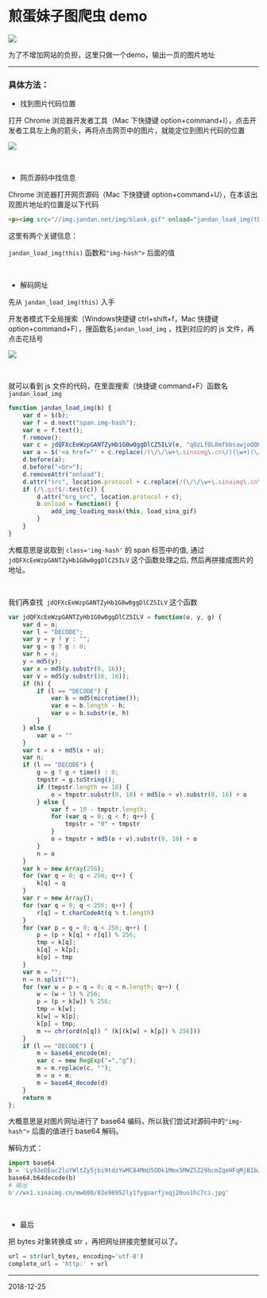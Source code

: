 # 煎蛋妹子图爬虫 demo



![](http://wx1.sinaimg.cn/mw600/82e98952ly1fygoarfjxqj20uo1hc7ci.jpg)

为了不增加网站的负担，这里只做一个demo，输出一页的图片地址
<br>

------

### 具体方法：

- 找到图片代码位置

打开 Chrome 浏览器开发者工具（Mac 下快捷键 option+command+I），点击开发者工具左上角的箭头，再将点击网页中的图片，就能定位到图片代码的位置

![](https://blog-pic-1253208066.file.myqcloud.com/2018-12-24-144607.png)

<br>

- 网页源码中找信息

Chrome 浏览器打开网页源码（Mac 下快捷键 option+command+U），在本该出现图片地址的位置是以下代码

```html
<p><img src="//img.jandan.net/img/blank.gif" onload="jandan_load_img(this)" /><span class="img-hash">Ly93eDEuc2luYWltZy5jbi9tdzYwMC84MmU5ODk1Mmx5MWZ5Z29hcmZqeHFqMjB1bzFoYzdjaS5qcGc=</span></p>
```

这里有两个关键信息：

`jandan_load_img(this)` 函数和`"img-hash">` 后面的值

<br>

- 解码网址

先从 `jandan_load_img(this)` 入手

开发者模式下全局搜索（Windows快捷键 ctrl+shift+f，Mac 快捷键 option+command+F），搜函数名`jandan_load_img` ，找到对应的的 js 文件，再点击花括号

![](https://blog-pic-1253208066.file.myqcloud.com/2018-12-24-151152.png)

<br>

就可以看到 js 文件的代码，在里面搜索（快捷键 command+F）函数名`jandan_load_img`

```javascript
function jandan_load_img(b) {
    var d = $(b);
    var f = d.next("span.img-hash");
    var e = f.text();
    f.remove();
    var c = jdQFXcEeWzpGANTZyHb1G0w0ggDlCZ5ILV(e, "qOzLfOL8mfbbsawjoQQPkWwkakHnOGze");
    var a = $('<a href="' + c.replace(/(\/\/\w+\.sinaimg\.cn\/)(\w+)(\/.+\.(gif|jpg|jpeg))/, "$1large$3") + '" target="_blank" class="view_img_link">[查看原图]</a>');
    d.before(a);
    d.before("<br>");
    d.removeAttr("onload");
    d.attr("src", location.protocol + c.replace(/(\/\/\w+\.sinaimg\.cn\/)(\w+)(\/.+\.gif)/, "$1thumb180$3"));
    if (/\.gif$/.test(c)) {
        d.attr("org_src", location.protocol + c);
        b.onload = function() {
            add_img_loading_mask(this, load_sina_gif)
        }
    }
}
```

大概意思是说取到 `class='img-hash'` 的 span 标签中的值, 通过 `jdQFXcEeWzpGANTZyHb1G0w0ggDlCZ5ILV` 这个函数处理之后, 然后再拼接成图片的地址。

<br>

 我们再查找` jdQFXcEeWzpGANTZyHb1G0w0ggDlCZ5ILV` 这个函数

```javascript
var jdQFXcEeWzpGANTZyHb1G0w0ggDlCZ5ILV = function(o, y, g) {
    var d = o;
    var l = "DECODE";
    var y = y ? y : "";
    var g = g ? g : 0;
    var h = 4;
    y = md5(y);
    var x = md5(y.substr(0, 16));
    var v = md5(y.substr(16, 16));
    if (h) {
        if (l == "DECODE") {
            var b = md5(microtime());
            var e = b.length - h;
            var u = b.substr(e, h)
        }
    } else {
        var u = ""
    }
    var t = x + md5(x + u);
    var n;
    if (l == "DECODE") {
        g = g ? g + time() : 0;
        tmpstr = g.toString();
        if (tmpstr.length >= 10) {
            o = tmpstr.substr(0, 10) + md5(o + v).substr(0, 16) + o
        } else {
            var f = 10 - tmpstr.length;
            for (var q = 0; q < f; q++) {
                tmpstr = "0" + tmpstr
            }
            o = tmpstr + md5(o + v).substr(0, 16) + o
        }
        n = o
    }
    var k = new Array(256);
    for (var q = 0; q < 256; q++) {
        k[q] = q
    }
    var r = new Array();
    for (var q = 0; q < 256; q++) {
        r[q] = t.charCodeAt(q % t.length)
    }
    for (var p = q = 0; q < 256; q++) {
        p = (p + k[q] + r[q]) % 256;
        tmp = k[q];
        k[q] = k[p];
        k[p] = tmp
    }
    var m = "";
    n = n.split("");
    for (var w = p = q = 0; q < n.length; q++) {
        w = (w + 1) % 256;
        p = (p + k[w]) % 256;
        tmp = k[w];
        k[w] = k[p];
        k[p] = tmp;
        m += chr(ord(n[q]) ^ (k[(k[w] + k[p]) % 256]))
    }
    if (l == "DECODE") {
        m = base64_encode(m);
        var c = new RegExp("=","g");
        m = m.replace(c, "");
        m = u + m;
        m = base64_decode(d)
    }
    return m
};
```

大概意思是对图片网址进行了 base64 编码，所以我们尝试对源码中的`"img-hash">` 后面的值进行 base64 解码。

解码方式：

```python
import base64
b = 'Ly93eDEuc2luYWltZy5jbi9tdzYwMC84MmU5ODk1Mmx5MWZ5Z29hcmZqeHFqMjB1bzFoYzdjaS5qcGc='
base64.b64decode(b)
# 输出
b'//wx1.sinaimg.cn/mw600/82e98952ly1fygoarfjxqj20uo1hc7ci.jpg'
```

<br>

- 最后

把 bytes 对象转换成 str ，再把网址拼接完整就可以了。

```python
url = str(url_bytes, encoding='utf-8')
complete_url = 'http:' + url
```

---

2018-12-25